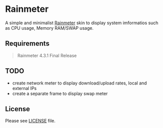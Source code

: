 # Rainmeter

A simple and minimalist [Rainmeter](https://www.rainmeter.net/) skin to display system imformatios such as CPU usage, Memory RAM/SWAP usage.

## Requirements

> Rainmeter 4.3.1 Final Release

## TODO

+ create network meter to display download/upload rates, local and external IPs
+ create a separate frame  to display swap meter

## License

Please see [LICENSE](https://github.com/PedroZC90/rainmeter/tree/classic/LICENSE) file.
